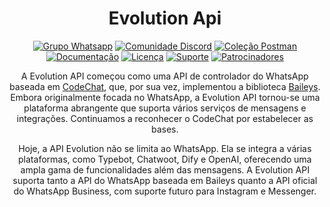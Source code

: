 <h1 align="center">Evolution Api</h1>

<div align="center">

[![Grupo Whatsapp](https://img.shields.io/badge/Group-WhatsApp-%2322BC18)](https://evolution-api.com/whatsapp)
[![Comunidade Discord](https://img.shields.io/badge/Discord-Community-blue)](https://evolution-api.com/discord)
[![Coleção Postman](https://img.shields.io/badge/Postman-Collection-orange)](https://evolution-api.com/postman) 
[![Documentação](https://img.shields.io/badge/Documentation-Official-green)](https://doc.evolution-api.com)
[![Licença](https://img.shields.io/badge/license-Apache--2.0-blue)](./LICENSE)
[![Suporte](https://img.shields.io/badge/Donation-picpay-green)](https://app.picpay.com/user/davidsongomes1998)
[![Patrocinadores](https://img.shields.io/badge/Github-sponsor-orange)](https://github.com/sponsors/EvolutionAPI)

A Evolution API começou como uma API de controlador do WhatsApp baseada em [CodeChat](https://github.com/code-chat-br/whatsapp-api), que, por sua vez, implementou a biblioteca [Baileys](https://github.com/WhiskeySockets/Baileys). Embora originalmente focada no WhatsApp, a Evolution API tornou-se uma plataforma abrangente que suporta vários serviços de mensagens e integrações. Continuamos a reconhecer o CodeChat por estabelecer as bases.

Hoje, a API Evolution não se limita ao WhatsApp. Ela se integra a várias plataformas, como Typebot, Chatwoot, Dify e OpenAI, oferecendo uma ampla gama de funcionalidades além das mensagens. A Evolution API suporta tanto a API do WhatsApp baseada em Baileys quanto a API oficial do WhatsApp Business, com suporte futuro para Instagram e Messenger.